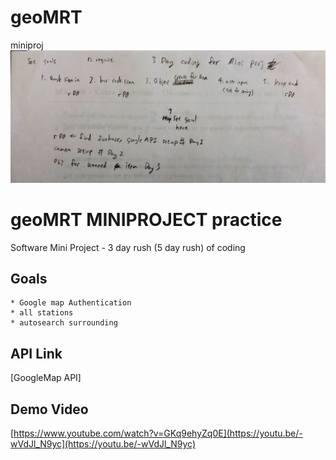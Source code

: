 # geoMRT
miniproj
![image](https://github.com/Charlieletscode/RESTAPI/blob/main/image.jpg)
# geoMRT MINIPROJECT practice

Software Mini Project - 3 day rush (5 day rush) of coding

## Goals

    * Google map Authentication
    * all stations
    * autosearch surrounding

## API Link 

[GoogleMap API] 

## Demo Video
[https://www.youtube.com/watch?v=GKq9ehyZq0E](https://youtu.be/-wVdJl_N9yc](https://youtu.be/-wVdJl_N9yc)
